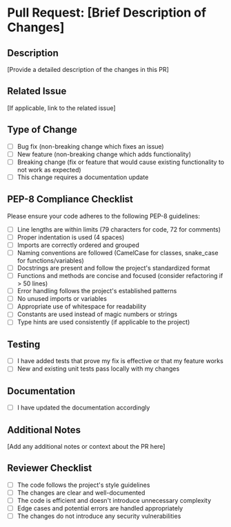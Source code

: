 # Pull Request: [Brief Description of Changes]

## Description
[Provide a detailed description of the changes in this PR]

## Related Issue
[If applicable, link to the related issue]

## Type of Change
- [ ] Bug fix (non-breaking change which fixes an issue)
- [ ] New feature (non-breaking change which adds functionality)
- [ ] Breaking change (fix or feature that would cause existing functionality to not work as expected)
- [ ] This change requires a documentation update

## PEP-8 Compliance Checklist
Please ensure your code adheres to the following PEP-8 guidelines:

- [ ] Line lengths are within limits (79 characters for code, 72 for comments)
- [ ] Proper indentation is used (4 spaces)
- [ ] Imports are correctly ordered and grouped
- [ ] Naming conventions are followed (CamelCase for classes, snake_case for functions/variables)
- [ ] Docstrings are present and follow the project's standardized format
- [ ] Functions and methods are concise and focused (consider refactoring if > 50 lines)
- [ ] Error handling follows the project's established patterns
- [ ] No unused imports or variables
- [ ] Appropriate use of whitespace for readability
- [ ] Constants are used instead of magic numbers or strings
- [ ] Type hints are used consistently (if applicable to the project)

## Testing
- [ ] I have added tests that prove my fix is effective or that my feature works
- [ ] New and existing unit tests pass locally with my changes

## Documentation
- [ ] I have updated the documentation accordingly

## Additional Notes
[Add any additional notes or context about the PR here]

## Reviewer Checklist
- [ ] The code follows the project's style guidelines
- [ ] The changes are clear and well-documented
- [ ] The code is efficient and doesn't introduce unnecessary complexity
- [ ] Edge cases and potential errors are handled appropriately
- [ ] The changes do not introduce any security vulnerabilities